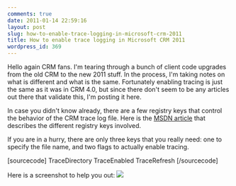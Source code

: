 ```yaml
---
comments: true
date: 2011-01-14 22:59:16
layout: post
slug: how-to-enable-trace-logging-in-microsoft-crm-2011
title: How to enable trace logging in Microsoft CRM 2011
wordpress_id: 369
---
```


Hello again CRM fans. I'm tearing through a bunch of client code upgrades from the old CRM to the new 2011 stuff. In the process, I'm taking notes on what is different and what is the same. Fortunately enabling tracing is just the same as it was in CRM 4.0, but since there don't seem to be any articles out there that validate this, I'm posting it here. 

In case you didn't know already, there are a few registry keys that control the behavior of the CRM trace log file. Here is the [MSDN article](http://support.microsoft.com/kb/907490) that describes the different registry keys involved.

If you are in a hurry, there are only three keys that you really need: one to specify the file name, and two flags to actually enable tracing. 

[sourcecode]
TraceDirectory
TraceEnabled
TraceRefresh
[/sourcecode]

Here is a screenshot to help you out:
[![](http://crmvoyager.files.wordpress.com/2011/01/registry.png?w=300)](http://crmvoyager.files.wordpress.com/2011/01/registry.png)

